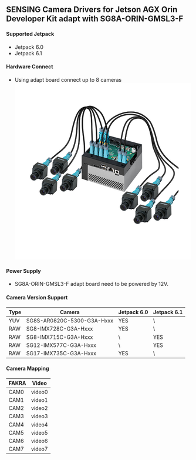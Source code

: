 ## SENSING Camera Drivers for Jetson AGX Orin Developer Kit adapt with SG8A-ORIN-GMSL3-F

#### Supported Jetpack

* Jetpack 6.0
* Jetpack 6.1

#### Hardware Connect

* Using adapt board connect up to 8 cameras
  ![alt text](../../Picture/SENSING%20Deserializer%20Adapt%20Board/SG8A-ORIN-GMSL2-F%20with%20Jetson%20AGX%20Orin%20Devkit.png)

#### Power Supply

* SG8A-ORIN-GMSL3-F adapt board need to be powered by 12V.

#### Camera Version Support

| Type | Camera                      | Jetpack 6.0 | Jetpack 6.1 |
| ---- | --------------------------- | ----------- | ----------- |
| YUV  | SG8S-AR0820C-5300-G3A-Hxxx  | YES         | \           |
| RAW  | SG8-IMX728C-G3A-Hxxx        | YES         | \           |
| RAW  | SG8-IMX715C-G3A-Hxxx        | \           | YES         |
| RAW  | SG12-IMX577C-G3A-Hxxx       | \           | YES         |
| RAW  | SG17-IMX735C-G3A-Hxxx       | YES         | \           |


#### Camera Mapping

| FAKRA | Video  |
| ----- | ------ |
| CAM0  | video0 |
| CAM1  | video1 |
| CAM2  | video2 |
| CAM3  | video3 |
| CAM4  | video4 |
| CAM5  | video5 |
| CAM6  | video6 |
| CAM7  | video7 |

